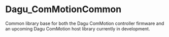 # Dagu_ComMotionCommon
Common library base for both the Dagu ComMotion controller firmware and an upcoming Dagu ComMotion host library currently in development.
